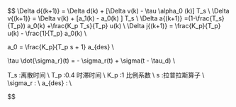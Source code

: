 $$
\Delta d{(k+1)} = \Delta d(k) + [\Delta v(k) - \tau \alpha_0 (k)] T_s  \\ 
\Delta v{(k+1)} = \Delta v(k) + [a_1(k) - a_0(k) ] T_s  \\
\Delta a{(k+1)} =(1-\frac{T_s}{T_p}) a_0(k) +\frac{K_p T_s}{T_p} u(k)  \\
\Delta j{(k+1)} = \frac{K_p}{T_p} u(k) - \frac{1}{T_p} a_0(k)  \\

a_0 =  \frac{K_p}{T_p s + 1} a_{des} \\ 

\tau \dot{\sigma_r}(t) = - \sigma_r(t)  + \sigma(t - \tau_d) \\ 

T_s :离散时间 \\
T_p :0.4 时滞时间  \\
K_p :1 比例系数  \\
s :拉普拉斯算子  \\
\sigma_r :  \\
a_{des} : \\

$$